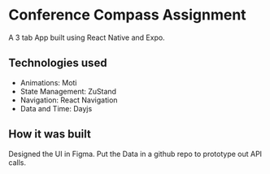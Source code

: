 # Conference Compass Assignment

A 3 tab App built using React Native and Expo.

## Technologies used

- Animations: Moti
- State Management: ZuStand
- Navigation: React Navigation
- Data and Time: Dayjs

## How it was built

Designed the UI in Figma. Put the Data in a github repo to prototype out API calls.

